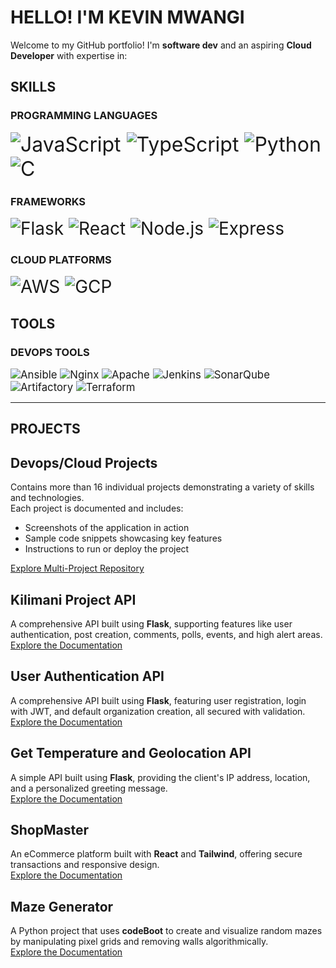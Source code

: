 # HELLO! I'M KEVIN MWANGI
Welcome to my GitHub portfolio! I'm **software dev** and an aspiring **Cloud Developer** with expertise in:
## SKILLS
### **PROGRAMMING LANGUAGES**
<span style="font-size:2rem;">![JavaScript](https://img.shields.io/badge/-JavaScript-yellow)
![TypeScript](https://img.shields.io/badge/-TypeScript-blue)
![Python](https://img.shields.io/badge/-Python-green)
![C](https://img.shields.io/badge/-C-blue)
</span>

### **FRAMEWORKS**
<span style="font-size:2em;">![Flask](https://img.shields.io/badge/-Flask-lightgrey) ![React](https://img.shields.io/badge/-React-blue) ![Node.js](https://img.shields.io/badge/-Node.js-green) ![Express](https://img.shields.io/badge/-Express-lightgrey)</span>

### **CLOUD PLATFORMS**
<span style="font-size:2em;">![AWS](https://img.shields.io/badge/-AWS-orange) ![GCP](https://img.shields.io/badge/-GCP-blue)</span>

## TOOLS
### **DEVOPS TOOLS**
<span style="font-size:1.2em;">![Ansible](https://img.shields.io/badge/-Ansible-red)
![Nginx](https://img.shields.io/badge/-Nginx-green)
![Apache](https://img.shields.io/badge/-Apache-black)
![Jenkins](https://img.shields.io/badge/-Jenkins-orange)
![SonarQube](https://img.shields.io/badge/-SonarQube-lightblue)
![Artifactory](https://img.shields.io/badge/-Artifactory-darkgreen)
![Terraform](https://img.shields.io/badge/-Terraform-blue)
</span>

---
## PROJECTS
## Devops/Cloud Projects
Contains more than 16 individual projects demonstrating a variety of skills and technologies.  
Each project is documented and includes:
- Screenshots of the application in action
- Sample code snippets showcasing key features
- Instructions to run or deploy the project    

[Explore Multi-Project Repository](https://github.com/mwangiii/Steghub-devops-training)
## Kilimani Project API  
A comprehensive API built using **Flask**, supporting features like user authentication, post creation, comments, polls, events, and high alert areas.  
[Explore the Documentation](https://github.com/mwangiii/KILIMANI_HACKATHON)  

## User Authentication API  
A comprehensive API built using **Flask**, featuring user registration, login with JWT, and default organization creation, all secured with validation.  
[Explore the Documentation](https://github.com/mwangiii/User-Authentication--Organisation)

## Get Temperature and Geolocation API  
A simple API built using **Flask**, providing the client's IP address, location, and a personalized greeting message.  
[Explore the Documentation](https://github.com/mwangiii/Get_location_and_temperature)

## ShopMaster  
An eCommerce platform built with **React** and **Tailwind**, offering secure transactions and responsive design.  
[Explore the Documentation](https://github.com/mwangiii/shopmaster)

## Maze Generator  
A Python project that uses **codeBoot** to create and visualize random mazes by manipulating pixel grids and removing walls algorithmically.  
[Explore the Documentation](https://github.com/mwangiii/MazeGamePython) 
